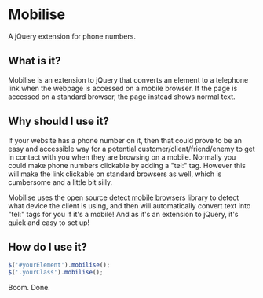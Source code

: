 Mobilise
=====

A jQuery extension for phone numbers.

What is it?
-

Mobilise is an extension to jQuery that converts an element to a telephone link when the webpage is accessed on a mobile browser. If the page is accessed on a standard browser, the page instead shows normal text.

Why should I use it?
-

If your website has a phone number on it, then that could prove to be an easy and accessible way for a potential customer/client/friend/enemy to get in contact with you when they are browsing on a mobile. Normally you could make phone numbers clickable by adding a "tel:" tag. However this will make the link clickable on standard browsers as well, which is cumbersome and a little bit silly.

Mobilise uses the open source [detect mobile browsers](http://www.detectmobilebrowsers.com/ "Detect Mobile Browsers") library to detect what device the client is using, and then will automatically convert text into "tel:" tags for you if it's a mobile! And as it's an extension to jQuery, it's quick and easy to set up!

How do I use it?
-
```javascript
$('#yourElement').mobilise();
$('.yourClass').mobilise();
```
Boom. Done.


